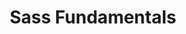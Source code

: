 ---
layout: workshop
title: Sass Fundamentals
permalink: "/workshops/2017-02-16-sass-fundamentals"
category: Front End Development
description: Sass addresses many of the maintainability problems we typically experience
  when writing CSS, and makes writing styles fun again! This basic course will help
  you make the most out of this awesome preprocessor.
image: "/images/workshops/2017-02-16-sass-fundamentals.png"
stages:
- title: Sass Fundamentals
  description: |-
    While there have been recent major advancements in the way we organize the JavaScript in our modern web applications, CSS has comparatively hardly evolved at all. Instead, many teams rely on preprocessors such as Sass, Less, PostCSS, Stylus and others. These are essentially extensions of the foundational CSS concepts, which are compiled into regular CSS at build time.

    In this course, we’ll start with regular CSS, and quickly layer on new capabilities and tools that will change the way you think about your app’s styles. Quickly, after moving on from the basics, we’ll start to see how style can be parameterized and re-used, avoiding repetition and redundancy, while keeping everything readable and maintainable.

    Next, we’ll look at directives that bring imperative code concepts into stylesheets, like looping, conditional blocks and more. Finally, we’ll experiment with building our own Sass extension, where we can add new vocabulary and capabilities to the way we express styles.
  duration: 510
  agenda_items:
  - title: The preprocessor revolution
    description: We'll look at some of the common CSS pitfalls that motivated the
      invention of these technologies, and highlight how much easier things become
      in the Sass world.
    item_type: lecture
    start_time: '9:00'
    duration: 30
  - title: Stylish Tools
    description: When it comes to transforming Sass files to CSS, we have a few options.
      We'll  learn about options you can use from the command line, and in a node
      build tool.
    item_type: lecture
    start_time: '9:30'
    duration: 20
  - title: EXERCISE 1 - Using the Sass CLI
    description: 'Build a shell script that transforms a Scss file into two CSS files:
      one that''s human-friendly for a development environment, and one that''s smaller
      for a production environment.  How much of a file size savings did we get for
      this optimization?  '
    item_type: exercise
    start_time: '9:50'
    duration: 25
  - title: Nested & Modular Styles
    description: Partials and the `@import` directive allow us to write stylesheets
      in a modular and maintainable way. We'll look at the pitfalls of the CSS `@import`at-rule,
      and how Sass provides similar capabilities while addressing some common problems.
    item_type: lecture
    start_time: '10:15'
    duration: 30
  - title: Exercise 2 - DRY Styles
    description: Sticking to "the inception rule", refactor the Scss file you're given
      to take advantage of Sass nesting features
    item_type: exercise
    start_time: '10:45'
    duration: 20
  - title: Exercise 3 - Partials and import
    description: 'The `@import` directive, combined with partials allow us to break
      our stylesheets up into modular units. Make all of your failing tests pass,
      while avoiding any new redundancy. '
    item_type: exercise
    start_time: '11:05'
    duration: 25
  - title: 'SassScript: Variables & Operators'
    description: Being able to store and re-use values is a game-changer, in terms
      of reducing redundancy and improving consistency and maintainability throughout
      your styles. We'll discuss variable best practices, unit conversions and more!
    item_type: lecture
    start_time: '11:30'
    duration: 30
  - title: EXERCISE 4 - Variable Math
    description: Make the failing tests pass, by substituting literal values with
      SassScript expressions. Keep units in mind, and avoid any fudge factors!
    item_type: exercise
    start_time: '12:00'
    duration: 30
  - title: Lunch
    description: Break for lunch.
    item_type: break
    start_time: '12:30'
    duration: 60
  - title: Built-in Functions
    description: Sass has a treasure trove of built-in functions that allow us to
      expressively manipulate colors, numbers, lists, maps and more! We’ll look at
      what’s available, and then learn some best practices for practical and maintainable
      usage.
    item_type: lecture
    start_time: '13:30'
    duration: 30
  - title: Mixins
    description: 'Mixins allow us to re-use basic or parameterized chunks of style,
      via the `@extend` directive, without having to introduce tons of complexity
      into your HTML. '
    item_type: lecture
    start_time: '14:00'
    duration: 30
  - title: EXERCISE 5 - DRY Buttons
    description: The `.button` class in our app is available in a variety of colors,
      but there's a lot of repeated style between them. Using a combination of nested
      styles, color functions and mixins, design a means of generating a button of
      an arbitrary color (or set of colors).
    item_type: exercise
    start_time: '14:30'
    duration: 30
  - title: Extensible Styles
    description: The `@extend` directive is a powerful tool, we can use to "inherit"
      styles, but if over-used it has the potential to increase the size and complexity
      of the compiled CSS. We'll take a look at all this feature of Sass can do, some
      limitations as to where and how it can be applied, and some patterns for responsible
      use.
    item_type: lecture
    start_time: '15:00'
    duration: 30
  - title: EXERCISE 6 - Links as Buttons
    description: Many UI frameworks represent links with a particular class and the
      `<button>` with similar visual styles. Refactor and make use of the `@extend`
      directive to accomplish this. Your change must result in a net reduction in
      LOC of Scss, and no more than a 2% increase in compressed CSS filesize.
    item_type: exercise
    start_time: '15:30'
    duration: 30
  - title: Control Directives
    description: One of the most powerful aspects of Sass is the ability to add control
      flow to our sales. With the `@if`, `@for`, `@each` and `@while` directives,
      we can create powerful, concise and expressive styles, which are far easier
      to maintain and tweak than their CSS counterparts.
    item_type: lecture
    start_time: '16:00'
    duration: 45
  - title: EXERCISE 7 - Grid Generator
    description: Using control directives, build a mixin that generates a grid with
      an arbitrary number of columns. As an extra challenge, try to make the grid
      responsive!
    item_type: exercise
    start_time: '16:45'
    duration: 30
  - title: Wrap Up
    description: We'll recap everything we've learned today
    item_type: lecture
    start_time: '17:15'
    duration: 15
---